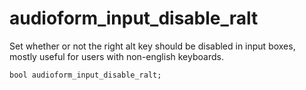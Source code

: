 # audioform_input_disable_ralt
Set whether or not the right alt key should be disabled in input boxes, mostly useful for users with non-english keyboards.

`bool audioform_input_disable_ralt;`
